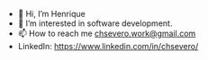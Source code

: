 - 👋 Hi, I’m Henrique
- 👀 I’m interested in software development.
- 📫 How to reach me chsevero.work@gmail.com
- LinkedIn: https://www.linkedin.com/in/chsevero/
<!---
CHSevero/CHSevero is a ✨ special ✨ repository because its `README.md` (this file) appears on your GitHub profile.
You can click the Preview link to take a look at your changes.
--->
